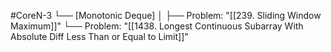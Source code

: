 #CoreN-3
└── [Monotonic Deque]
    │
    ├── Problem: "[[239. Sliding Window Maximum]]"
    └── Problem: "[[1438. Longest Continuous Subarray With Absolute Diff Less Than or Equal to Limit]]"